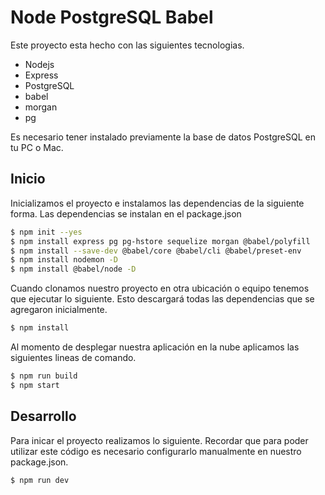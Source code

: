 # Node PostgreSQL Babel

Este proyecto esta hecho con las siguientes tecnologias.

- Nodejs
- Express
- PostgreSQL
- babel
- morgan
- pg

Es necesario tener instalado previamente la base de datos PostgreSQL en tu PC o Mac.

## Inicio

Inicializamos el proyecto e instalamos las dependencias de la siguiente forma. Las dependencias se instalan en el package.json

```sh
$ npm init --yes
$ npm install express pg pg-hstore sequelize morgan @babel/polyfill
$ npm install --save-dev @babel/core @babel/cli @babel/preset-env
$ npm install nodemon -D
$ npm install @babel/node -D
```

Cuando clonamos nuestro proyecto en otra ubicación o equipo tenemos que ejecutar lo siguiente. Esto descargará todas las dependencias que se agregaron inicialmente.

```sh
$ npm install
```

Al momento de desplegar nuestra aplicación en la nube aplicamos las siguientes lineas de comando.

```sh
$ npm run build
$ npm start
```
## Desarrollo

Para inicar el proyecto realizamos lo siguiente. Recordar que para poder utilizar este código es necesario configurarlo manualmente en nuestro package.json.

```sh
$ npm run dev
```
